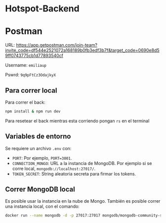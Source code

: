 # Hotspot-Backend

# Postman

URL: https://app.getpostman.com/join-team?invite_code=df544e2521072a168189b0fb3edf3b7f&target_code=0690e8d59ff0743775cb1d77893540cf

Username: `emiliaup`

Pswrd: `9q9pFtCz3OdajkyX`

## Para correr local

Para correr el back:

```sh
npm install & npm run dev
```

Para resetear el back mientras esta corriendo pongan `rs` en el terminal

## Variables de entorno

Se requiere un archivo `.env` con:

- `PORT`: Por ejemplo, `PORT=3001`.
- `CONNECTION_MONGO`: URL a la instancia de MongoDB. Por ejemplo si se corre local, `mongodb://localhost:27017/`.
- `TOKEN_SECRET`: String aleatoria secreta para firmar los tokens.

## Correr MongoDB local

Es posible usar la instancia en la nube de Mongo.
También es posible correr una instancia local, con el comando:

```sh
docker run --name mongodb -d -p 27017:27017 mongodb/mongodb-community-server:6.0-ubi8
```